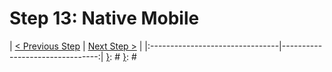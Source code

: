 [{]: <region> (header)
# Step 13: Native Mobile
[}]: #
[{]: <region> (body)

[}]: #
[{]: <region> (footer)
[{]: <helper> (nav_step)
| [< Previous Step](step12.md) | [Next Step >](step14.md) |
|:--------------------------------|--------------------------------:|
[}]: #
[}]: #